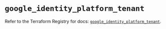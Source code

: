 # `google_identity_platform_tenant`

Refer to the Terraform Registry for docs: [`google_identity_platform_tenant`](https://registry.terraform.io/providers/hashicorp/google/6.50.0/docs/resources/identity_platform_tenant).
